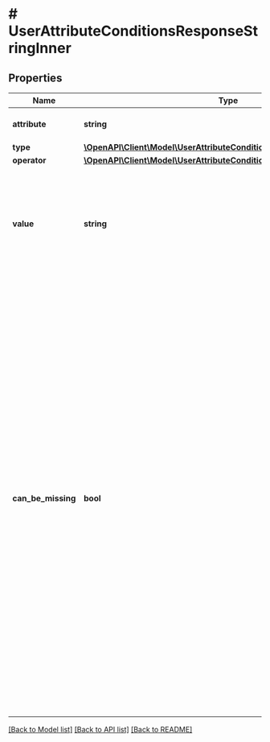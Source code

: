 # # UserAttributeConditionsResponseStringInner

## Properties

Name | Type | Description | Notes
------------ | ------------- | ------------- | -------------
**attribute** | **string** | User attribute code. | [optional]
**type** | [**\OpenAPI\Client\Model\UserAttributeConditionsPropertiesTypeString**](UserAttributeConditionsPropertiesTypeString.md) |  | [optional]
**operator** | [**\OpenAPI\Client\Model\UserAttributeConditionsPropertiesOperatorString**](UserAttributeConditionsPropertiesOperatorString.md) |  | [optional]
**value** | **string** | Condition value which user attribute value will be compared to. Type depends on attribute type. | [optional]
**can_be_missing** | **bool** | Indicates that the condition is met even if attribute is missing from user attributes. Pass &#x60;true&#x60; to show the item to users who don&#39;t have this attribute. Users who have the attribute, but the value does not match that specified in the condition, will not see the item. &#x60;false&#x60; — users who have the attribute, but the value does not match that specified in the condition, or the attribute is missing, will not see the item. | [optional]

[[Back to Model list]](../../README.md#models) [[Back to API list]](../../README.md#endpoints) [[Back to README]](../../README.md)
